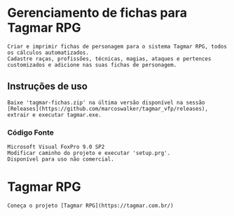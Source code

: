 # Gerenciamento de fichas para Tagmar RPG 
	Criar e imprimir fichas de personagem para o sistema Tagmar RPG, todos os cálculos automatizados.
	Cadastre raças, profissões, técnicas, magias, ataques e pertences customizados e adicione nas suas fichas de personagem.

## Instruções de uso
	Baixe 'tagmar-fichas.zip' na última versão disponível na sessão [Releases](https://github.com/marcoswalker/tagmar_vfp/releases), extrair e executar tagmar.exe.

### Código Fonte
	Microsoft Visual FoxPro 9.0 SP2
	Modificar caminho do projeto e executar 'setup.prg'.
	Disponível para uso não comercial.
	
# Tagmar RPG
	Coneça o projeto [Tagmar RPG](https://tagmar.com.br/)